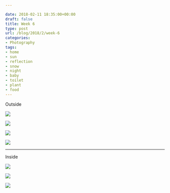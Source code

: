 ```yaml
---

date: 2018-02-11 18:35:00+00:00
draft: false
title: Week 6
type: post
url: /blog/2018/2/week-6
categories:
- Photography
tags:
- home
- sun
- reflection
- snow
- night
- baby
- toilet
- plant
- food
---
```


Outside



  
![](/images/2018-02-11-20182week-6/IMG_4182.jpg)

  

  
![](/images/2018-02-11-20182week-6/FullSizeRender.jpg)

  

  
![](/images/2018-02-11-20182week-6/IMG_4254.jpg)

  

  
![](/images/2018-02-11-20182week-6/IMG_4222.jpg)

  



* * *

Inside



  
![](/images/2018-02-11-20182week-6/IMG_4209.jpg)

  

  
![](/images/2018-02-11-20182week-6/IMG_4186.jpg)

  

  
![](/images/2018-02-11-20182week-6/IMG_4212.jpg)

  


